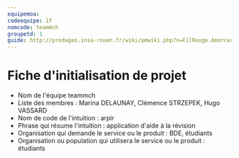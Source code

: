 ```yaml
---
equipemoa: 
codeequipe: 1f
nomcode: teammch
groupetd: 1
guide: http://prodageo.insa-rouen.fr/wiki/pmwiki.php?n=FilRouge.AmorcerProjet
---
```

# Fiche d'initialisation de projet

- Nom de l'équipe teammch
- Liste des membres : Marina DELAUNAY, Clémence STRZEPEK, Hugo VASSARD
- Nom de code de l'intuition : arpir
- Phrase qui résume l'intuition : application d'aide à la révision 
- Organisation qui demande le service ou le produit : BDE, étudiants
- Organisation ou population qui utilisera le service ou le produit : étudiants

